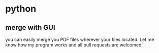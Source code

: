# python

<h2>merge with GUI</h2>

you can easily merge you PDF files wherever your files located.
Let me know how my program works and all pull requests are welcomed!
